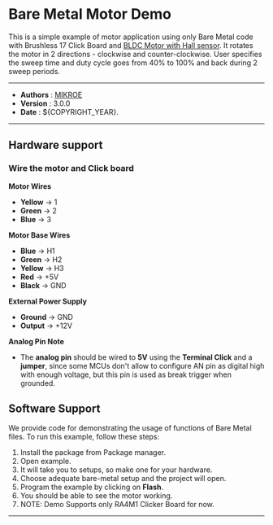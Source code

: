 # Bare Metal Motor Demo

This is a simple example of motor application using only Bare Metal code with Brushless 17 Click Board and [BLDC Motor with Hall sensor](https://www.mikroe.com/motor-bldc-42blf01-with-hall-sensor). It rotates the motor in 2 directions - clockwise and counter-clockwise. User specifies the sweep time and duty cycle goes from 40% to 100% and back during 2 sweep periods.

---

- **Authors**     : [MIKROE](https://github.com/MikroElektronika)
- **Version**     : 3.0.0
- **Date**        : ${COPYRIGHT_YEAR}.

---

## Hardware support

### Wire the motor and Click board
   **Motor Wires**
   - **Yellow** → 1
   - **Green** → 2
   - **Blue** → 3

   **Motor Base Wires**
   - **Blue** → H1
   - **Green** → H2
   - **Yellow** → H3
   - **Red** → +5V
   - **Black** → GND

   **External Power Supply**
   - **Ground** → GND
   - **Output** → +12V

   **Analog Pin Note**
   - The **analog pin** should be wired to **5V** using the **Terminal Click** and a **jumper**, since some MCUs don't allow to configure AN pin as digital high with enough voltage, but this pin is used as break trigger when grounded.

## Software Support

We provide code for demonstrating the usage of functions of Bare Metal files. To run this example, follow these steps:

1. Install the package from Package manager.
2. Open example.
3. It will take you to setups, so make one for your hardware.
4. Choose adequate bare-metal setup and the project will open.
5. Program the example by clicking on **Flash**.
6. You should be able to see the motor working.
7. NOTE: Demo Supports only RA4M1 Clicker Board for now.

---
